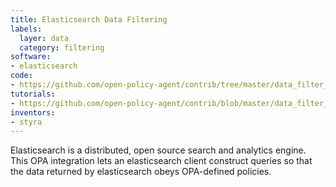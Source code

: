 ```yaml
---
title: Elasticsearch Data Filtering
labels:
  layer: data
  category: filtering
software:
- elasticsearch
code:
- https://github.com/open-policy-agent/contrib/tree/master/data_filter_elasticsearch
tutorials:
- https://github.com/open-policy-agent/contrib/blob/master/data_filter_elasticsearch/README.md
inventors:
- styra
---
```

Elasticsearch is a distributed, open source search and analytics engine.  This OPA integration lets an elasticsearch client construct queries so that the data returned by elasticsearch obeys OPA-defined policies.
